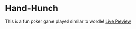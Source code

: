 # Hand-Hunch
This is a fun poker game played similar to wordle!
[Live Preview](https://landerson02.github.io/Hand-Hunch/)